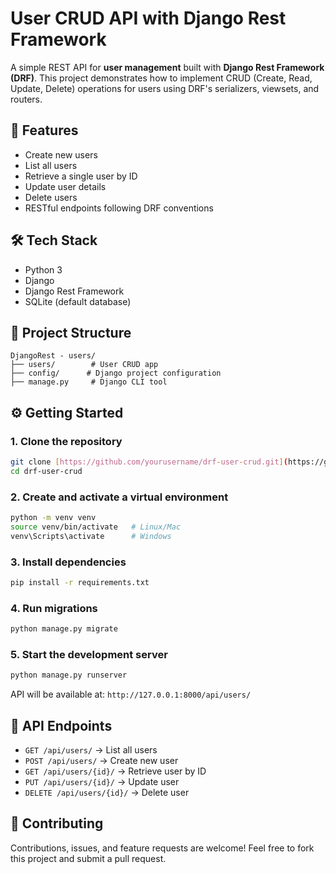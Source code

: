 # User CRUD API with Django Rest Framework

A simple REST API for **user management** built with **Django Rest Framework (DRF)**. This project demonstrates how to implement CRUD (Create, Read, Update, Delete) operations for users using DRF's serializers, viewsets, and routers.

## 🚀 Features

* Create new users
* List all users
* Retrieve a single user by ID
* Update user details
* Delete users
* RESTful endpoints following DRF conventions

## 🛠️ Tech Stack

* Python 3
* Django
* Django Rest Framework
* SQLite (default database)

## 📂 Project Structure

```
DjangoRest - users/
├── users/        # User CRUD app
├── config/      # Django project configuration
├── manage.py     # Django CLI tool
```

## ⚙️ Getting Started

### 1. Clone the repository

```bash
git clone [https://github.com/yourusername/drf-user-crud.git](https://github.com/JosepRivera/djangorest-users.git)
cd drf-user-crud
```

### 2. Create and activate a virtual environment

```bash
python -m venv venv
source venv/bin/activate   # Linux/Mac
venv\Scripts\activate      # Windows
```

### 3. Install dependencies

```bash
pip install -r requirements.txt
```

### 4. Run migrations

```bash
python manage.py migrate
```

### 5. Start the development server

```bash
python manage.py runserver
```

API will be available at: `http://127.0.0.1:8000/api/users/`

## 📌 API Endpoints

* `GET /api/users/` → List all users
* `POST /api/users/` → Create new user
* `GET /api/users/{id}/` → Retrieve user by ID
* `PUT /api/users/{id}/` → Update user
* `DELETE /api/users/{id}/` → Delete user

## 🤝 Contributing

Contributions, issues, and feature requests are welcome! Feel free to fork this project and submit a pull request.
